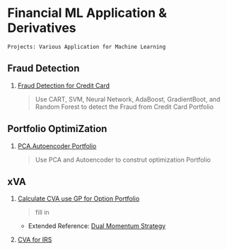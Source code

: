 # Financial ML Application & Derivatives
```
Projects: Various Application for Machine Learning
```
## Fraud Detection
1. [Fraud Detection for Credit Card](FraudDetection_FINAL.ipynb)
   > Use CART, SVM, Neural Network, AdaBoost, GradientBoot, and Random Forest to detect the Fraud from Credit Card Portfolio
   
## Portfolio OptimiZation
1. [PCA.Autoencoder Portfolio](Final_pca_eigen_portfolios_m2_ex3.ipynb)
   > Use PCA and Autoencoder to construt optimization Portfolio

## xVA
1. [Calculate CVA use GP for Option Portfolio](MY3_Upload_CVA.ipynb)
   > fill in
   - Extended Reference: [Dual Momentum Strategy](https://seekingalpha.com/article/4233923-dual-momentum-january-update)

2. [CVA for IRS](CVA_for_IRS_final.m)




